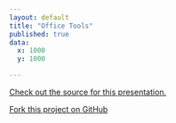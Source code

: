 ```yaml
---
layout: default
title: "Office Tools"
published: true
data:
  x: 1000
  y: 1000

---
```


[Check out the source for this presentation.](https://github.com/bmcmurray/hekyll/tree/gh-pages)

[Fork this project on GitHub](https://github.com/bmcmurray/hekyll)

